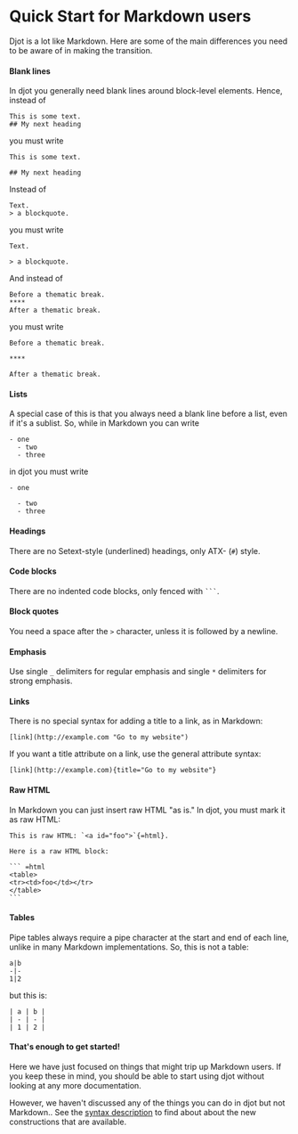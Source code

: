 # Quick Start for Markdown users

Djot is a lot like Markdown.  Here are some of the main
differences you need to be aware of in making the transition.

#### Blank lines

In djot you generally need blank lines around block-level
elements.  Hence, instead of

```
This is some text.
## My next heading
```

you must write

```
This is some text.

## My next heading
```

Instead of

```
Text.
> a blockquote.
```

you must write

```
Text.

> a blockquote.
```

And instead of

```
Before a thematic break.
****
After a thematic break.
```

you must write

```
Before a thematic break.

****

After a thematic break.
```

#### Lists

A special case of this is that you always need a blank line before a
list, even if it's a sublist. So, while in Markdown you can write

```
- one
  - two
  - three
```

in djot you must write

```
- one

  - two
  - three
```

#### Headings

There are no Setext-style (underlined) headings, only ATX- (`#`) style.

#### Code blocks

There are no indented code blocks, only fenced with ` ``` `.

#### Block quotes

You need a space after the `>` character, unless it is followed
by a newline.

#### Emphasis

Use single `_` delimiters for regular emphasis and
single `*` delimiters for strong emphasis.

#### Links

There is no special syntax for adding a title to a link, as
in Markdown:

```
[link](http://example.com "Go to my website")
```

If you want a title attribute on a link, use the general attribute syntax:

```
[link](http://example.com){title="Go to my website"}
```

#### Raw HTML

In Markdown you can just insert raw HTML "as is."  In djot,
you must mark it as raw HTML:

````
This is raw HTML: `<a id="foo">`{=html}.

Here is a raw HTML block:

``` =html
<table>
<tr><td>foo</td></tr>
</table>
```
````

#### Tables

Pipe tables always require a pipe character at the start and end
of each line, unlike in many Markdown implementations.  So, this
is not a table:

```
a|b
-|-
1|2
```

but this is:

```
| a | b |
| - | - |
| 1 | 2 |
```

#### That's enough to get started!

Here we have just focused on things that might trip up
Markdown users.  If you keep these in mind, you should be
able to start using djot without looking at any more
documentation.

However, we haven't discussed any of the things
you can do in djot but not Markdown.. See the [syntax
description](https://htmlpreview.github.io/?https://github.com/jgm/djot/blob/master/doc/syntax.html)
to find about about the new constructions that are available.

